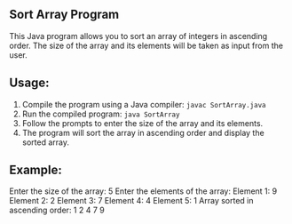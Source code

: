 Sort Array Program
-----------------

This Java program allows you to sort an array of integers in ascending order. The size of the array and its elements will be taken as input from the user.

Usage:
------
1. Compile the program using a Java compiler: `javac SortArray.java`
2. Run the compiled program: `java SortArray`
3. Follow the prompts to enter the size of the array and its elements.
4. The program will sort the array in ascending order and display the sorted array.

Example:
--------
Enter the size of the array: 5
Enter the elements of the array:
Element 1: 9
Element 2: 2
Element 3: 7
Element 4: 4
Element 5: 1
Array sorted in ascending order: 1 2 4 7 9
